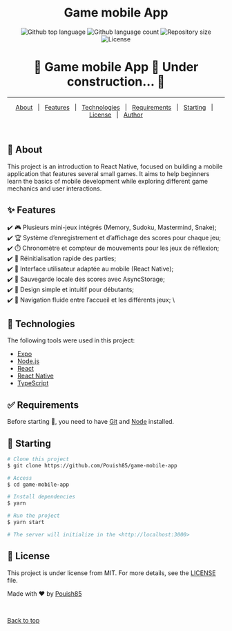 <h1 align="center">Game mobile App</h1>

<p align="center">
  <img alt="Github top language" src="https://img.shields.io/github/languages/top/Pouish85/game-mobile-app?color=56BEB8">

  <img alt="Github language count" src="https://img.shields.io/github/languages/count/Pouish85/game-mobile-app?color=56BEB8">

  <img alt="Repository size" src="https://img.shields.io/github/repo-size/Pouish85/game-mobile-app?color=56BEB8">

  <img alt="License" src="https://img.shields.io/github/license/Pouish85/game-mobile-app?color=56BEB8">

  <!-- <img alt="Github issues" src="https://img.shields.io/github/issues/Pouish85/game-mobile-app?color=56BEB8" /> -->

  <!-- <img alt="Github forks" src="https://img.shields.io/github/forks/Pouish85/game-mobile-app?color=56BEB8" /> -->

  <!-- <img alt="Github stars" src="https://img.shields.io/github/stars/Pouish85/game-mobile-app?color=56BEB8" /> -->
</p>

<!-- Status -->

<h1 align="center"> 
	🚧  Game mobile App 🚀 Under construction...  🚧
</h1> 

<hr>

<p align="center">
  <a href="#dart-about">About</a> &#xa0; | &#xa0; 
  <a href="#sparkles-features">Features</a> &#xa0; | &#xa0;
  <a href="#rocket-technologies">Technologies</a> &#xa0; | &#xa0;
  <a href="#white_check_mark-requirements">Requirements</a> &#xa0; | &#xa0;
  <a href="#checkered_flag-starting">Starting</a> &#xa0; | &#xa0;
  <a href="#memo-license">License</a> &#xa0; | &#xa0;
  <a href="https://github.com/Pouish85" target="_blank">Author</a>
</p>

<br>

## :dart: About ##

This project is an introduction to React Native, focused on building a mobile application that features several small games. It aims to help beginners learn the basics of mobile development while exploring different game mechanics and user interactions.

## :sparkles: Features ##

:heavy_check_mark: 🎮 Plusieurs mini-jeux intégrés (Memory, Sudoku, Mastermind, Snake);\
:heavy_check_mark: 🏆 Système d’enregistrement et d’affichage des scores pour chaque jeu;\
:heavy_check_mark: ⏱️ Chronomètre et compteur de mouvements pour les jeux de réflexion; \
:heavy_check_mark: 🔄 Réinitialisation rapide des parties; \
:heavy_check_mark: 📱 Interface utilisateur adaptée au mobile (React Native); \
:heavy_check_mark: 💾 Sauvegarde locale des scores avec AsyncStorage; \
:heavy_check_mark: 🎨 Design simple et intuitif pour débutants; \
:heavy_check_mark: 🚀 Navigation fluide entre l’accueil et les différents jeux; \

## :rocket: Technologies ##

The following tools were used in this project:

- [Expo](https://expo.io/)
- [Node.js](https://nodejs.org/en/)
- [React](https://pt-br.reactjs.org/)
- [React Native](https://reactnative.dev/)
- [TypeScript](https://www.typescriptlang.org/)

## :white_check_mark: Requirements ##

Before starting :checkered_flag:, you need to have [Git](https://git-scm.com) and [Node](https://nodejs.org/en/) installed.

## :checkered_flag: Starting ##

```bash
# Clone this project
$ git clone https://github.com/Pouish85/game-mobile-app

# Access
$ cd game-mobile-app

# Install dependencies
$ yarn

# Run the project
$ yarn start

# The server will initialize in the <http://localhost:3000>
```

## :memo: License ##

This project is under license from MIT. For more details, see the [LICENSE](LICENSE.md) file.


Made with :heart: by <a href="https://github.com/Pouish85" target="_blank">Pouish85</a>

&#xa0;

<a href="#top">Back to top</a>
